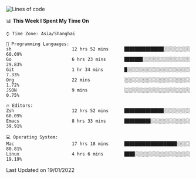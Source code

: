 <!--START_SECTION:waka-->
![Lines of code](https://img.shields.io/badge/From%20Hello%20World%20I%27ve%20Written-22%20Thousand%20lines%20of%20code-blue)

📊 **This Week I Spent My Time On** 

```text
⌚︎ Time Zone: Asia/Shanghai

💬 Programming Languages: 
sh                       12 hrs 52 mins      ███████████████░░░░░░░░░░   60.09% 
Go                       6 hrs 23 mins       ███████░░░░░░░░░░░░░░░░░░   29.83% 
Git                      1 hr 34 mins        █░░░░░░░░░░░░░░░░░░░░░░░░   7.33% 
Org                      22 mins             ░░░░░░░░░░░░░░░░░░░░░░░░░   1.72% 
JSON                     9 mins              ░░░░░░░░░░░░░░░░░░░░░░░░░   0.75%

🔥 Editors: 
Zsh                      12 hrs 52 mins      ███████████████░░░░░░░░░░   60.09% 
Emacs                    8 hrs 33 mins       ██████████░░░░░░░░░░░░░░░   39.91%

💻 Operating System: 
Mac                      17 hrs 18 mins      ████████████████████░░░░░   80.81% 
Linux                    4 hrs 6 mins        ████░░░░░░░░░░░░░░░░░░░░░   19.19%

```


 Last Updated on 19/01/2022
<!--END_SECTION:waka-->
